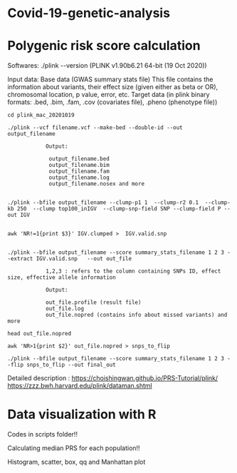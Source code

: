 # Covid-19-genetic-analysis


# Polygenic risk score calculation 

Softwares: ./plink --version (PLINK v1.90b6.21 64-bit (19 Oct 2020))

Input data: Base data (GWAS summary stats file) This file contains the information about variants, their effect size (given either as beta or OR), chromosomal location, p value, error, etc. Target data (in plink binary formats: .bed, .bim, .fam, .cov (covariates file), .pheno (phenotype file))


	cd plink_mac_20201019

	./plink --vcf filename.vcf --make-bed --double-id --out output_filename

				Output: 

				 output_filename.bed
				 output_filename.bim
				 output_filename.fam
				 output_filename.log
				 output_filename.nosex and more


 	./plink --bfile output_filename --clump-p1 1  --clump-r2 0.1  --clump-kb 250  --clump top100_inIGV  --clump-snp-field SNP --clump-field P --out IGV


 	awk 'NR!=1{print $3}' IGV.clumped >  IGV.valid.snp


	./plink --bfile output_filename --score summary_stats_filename 1 2 3 --extract IGV.valid.snp   --out out_file

				1,2,3 : refers to the column containing SNPs ID, effect size, effective allele information

				Output: 

				out_file.profile (result file)
				out_file.log
				out_file.nopred (contains info about missed variants) and more

	head out_file.nopred

	awk 'NR>1{print $2}' out_file.nopred > snps_to_flip

	./plink --bfile output_filename --score summary_stats_filename 1 2 3 --flip snps_to_flip --out final_out

Detailed description : https://choishingwan.github.io/PRS-Tutorial/plink/   https://zzz.bwh.harvard.edu/plink/dataman.shtml

# Data visualization with R
	
Codes in scripts folder!!
	
Calculating median PRS for each population!!

Histogram, scatter, box, qq and Manhattan plot

	


